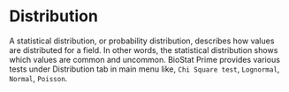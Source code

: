 # Distribution

A statistical distribution, or probability distribution, describes how values are distributed for a field. In other words, the statistical distribution shows which values are common and uncommon. BioStat Prime provides various tests under Distribution tab in main menu like, `Chi Square test`, `Lognormal`, `Normal`, `Poisson`.
